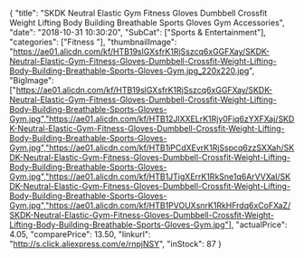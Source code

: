 {
	"title": "SKDK Neutral Elastic Gym Fitness Gloves Dumbbell Crossfit Weight Lifting Body Building Breathable Sports Gloves Gym Accessories",
	"date": "2018-10-31 10:30:20",
	"SubCat": ["Sports & Entertainment"],
	"categories": ["Fitness "],
	"thumbnailImage": "https://ae01.alicdn.com/kf/HTB19slGXsfrK1RjSszcq6xGGFXay/SKDK-Neutral-Elastic-Gym-Fitness-Gloves-Dumbbell-Crossfit-Weight-Lifting-Body-Building-Breathable-Sports-Gloves-Gym.jpg_220x220.jpg",
	"BigImage": ["https://ae01.alicdn.com/kf/HTB19slGXsfrK1RjSszcq6xGGFXay/SKDK-Neutral-Elastic-Gym-Fitness-Gloves-Dumbbell-Crossfit-Weight-Lifting-Body-Building-Breathable-Sports-Gloves-Gym.jpg","https://ae01.alicdn.com/kf/HTB12JlXXELrK1Rjy0Fjq6zYXFXaj/SKDK-Neutral-Elastic-Gym-Fitness-Gloves-Dumbbell-Crossfit-Weight-Lifting-Body-Building-Breathable-Sports-Gloves-Gym.jpg","https://ae01.alicdn.com/kf/HTB1iPCdXEvrK1RjSspcq6zzSXXah/SKDK-Neutral-Elastic-Gym-Fitness-Gloves-Dumbbell-Crossfit-Weight-Lifting-Body-Building-Breathable-Sports-Gloves-Gym.jpg","https://ae01.alicdn.com/kf/HTB1JTigXErrK1RkSne1q6ArVVXaI/SKDK-Neutral-Elastic-Gym-Fitness-Gloves-Dumbbell-Crossfit-Weight-Lifting-Body-Building-Breathable-Sports-Gloves-Gym.jpg","https://ae01.alicdn.com/kf/HTB1PVOUXsnrK1RkHFrdq6xCoFXaZ/SKDK-Neutral-Elastic-Gym-Fitness-Gloves-Dumbbell-Crossfit-Weight-Lifting-Body-Building-Breathable-Sports-Gloves-Gym.jpg"],
	"actualPrice": 4.05,
	"comparePrice": 13.50,
	"linkurl": "http://s.click.aliexpress.com/e/rnpjNSY",
	"inStock": 87
}
